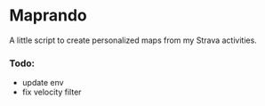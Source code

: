 # Maprando

A little script to create personalized maps from my Strava activities.

### Todo:

*   update env
*   fix velocity filter
